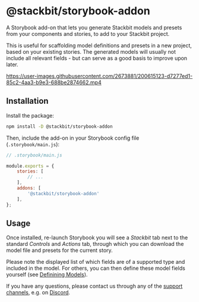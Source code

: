 # @stackbit/storybook-addon
A Storybook add-on that lets you generate Stackbit models and presets from your components and stories, to add to your Stackbit project. 

This is useful for scaffolding model definitions and presets in a new project, based on your existing stories. The generated models will usually not include all relevant fields - but can serve as a good basis to improve upon later.

https://user-images.githubusercontent.com/2673881/200615123-d7277ed1-85c2-4aa3-b9e3-688be2874662.mp4

## Installation

Install the package:

```bash
npm install -D @stackbit/storybook-addon
```

Then, include the add-on in your Storybook config file (`.storybook/main.js`):

```javascript
// .storybook/main.js

module.exports = {
    stories: [
        // ...
    ],
    addons: [
        '@stackbit/storybook-addon'
    ],
};
```

## Usage

Once installed, re-launch Storybook you will see a _Stackbit_ tab next to the standard _Controls_ and _Actions_ tab, through which you can download the model file and presets for the current story. 

Please note the displayed list of which fields are of a supported type and included in the model. For others, you can then define these model fields yourself (see [Definining Models](https://docs.stackbit.com/reference/defining-models)).

If you have any questions, please contact us through any of the [support channels](https://www.stackbit.com/support), e.g. on [Discord](https://discord.gg/HUNhjVkznH).
